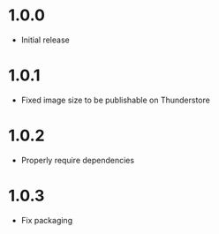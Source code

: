 # 1.0.0

- Initial release

# 1.0.1

- Fixed image size to be publishable on Thunderstore

# 1.0.2

- Properly require dependencies

# 1.0.3
- Fix packaging